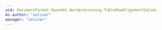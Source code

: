 ```yaml
---
uid: DocumentFormat.OpenXml.Wordprocessing.TableRowAlignmentValues
ms.author: "soliver"
manager: "soliver"
---
```


